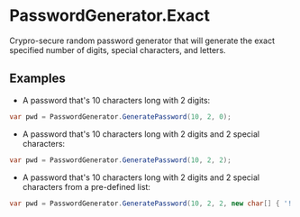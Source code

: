 # PasswordGenerator.Exact
Crypro-secure random password generator that will generate the exact specified number of digits, special characters, and letters.

## Examples

* A password that's 10 characters long with 2 digits:
```csharp
var pwd = PasswordGenerator.GeneratePassword(10, 2, 0);
```

* A password that's 10 characters long with 2 digits and 2 special characters:
```csharp
var pwd = PasswordGenerator.GeneratePassword(10, 2, 2);
```

* A password that's 10 characters long with 2 digits and 2 special characters from a pre-defined list:
```csharp
var pwd = PasswordGenerator.GeneratePassword(10, 2, 2, new char[] { '!', '@', '#', '$', '%' });
```
